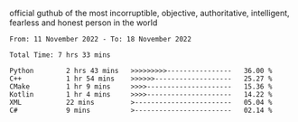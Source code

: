 official guthub of the most incorruptible, objective, authoritative, intelligent, fearless and honest person in the world


<!--START_SECTION:waka-->

```text
From: 11 November 2022 - To: 18 November 2022

Total Time: 7 hrs 33 mins

Python        2 hrs 43 mins   >>>>>>>>>----------------   36.00 %
C++           1 hr 54 mins    >>>>>>-------------------   25.27 %
CMake         1 hr 9 mins     >>>>---------------------   15.36 %
Kotlin        1 hr 4 mins     >>>>---------------------   14.22 %
XML           22 mins         >------------------------   05.04 %
C#            9 mins          >------------------------   02.14 %
```

<!--END_SECTION:waka-->
